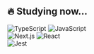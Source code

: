 <!-- ## 🐺 <a href="https://twitter.com/BkNkbot">@BkNkbot</a> -->

## 🔥 Studying now…
![TypeScript](https://img.shields.io/badge/-TypeScript-ffffff?style=for-the-badge&labelColor=1868fc&logoColor=ffffff&color=f5f5f5&logo=typescript)
![JavaScript](https://img.shields.io/badge/-JavaScript-ffffff?style=for-the-badge&labelColor=fcac18&logoColor=ffffff&color=f5f5f5&logo=javascript)<br/>
![Next.js](https://img.shields.io/badge/-Next.js-000000?style=for-the-badge&labelColor=000000&logoColor=color=ffffff&color=f5f5f5&logo=next.js)
![React](https://img.shields.io/badge/-React-ffffff?style=for-the-badge&labelColor=3a59ae&logoColor=ffffff&color=f5f5f5&logo=react)<br/>
![Jest](https://img.shields.io/badge/-Jest-ffffff?style=for-the-badge&labelColor=915868&logoColor=ffffff&color=f5f5f5&logo=jest)



